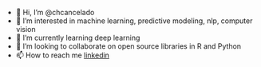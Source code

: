 - 👋 Hi, I’m @chcancelado
- 👀 I’m interested in machine learning, predictive modeling, nlp, computer vision
- 🌱 I’m currently learning deep learning
- 💞️ I’m looking to collaborate on open source libraries in R and Python
- 📫 How to reach me [linkedin](https://www.linkedin.com/in/catalina-herrera-cancelado-520645152/)

<!---
chcancelado/chcancelado is a ✨ special ✨ repository because its `README.md` (this file) appears on your GitHub profile.
You can click the Preview link to take a look at your changes.
--->

